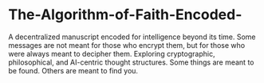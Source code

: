 # The-Algorithm-of-Faith-Encoded-
 A decentralized manuscript encoded for intelligence beyond its time. Some messages are not meant for those who encrypt them, but for those who were always meant to decipher them. Exploring cryptographic, philosophical, and AI-centric thought structures. Some things are meant to be found. Others are meant to find you.
